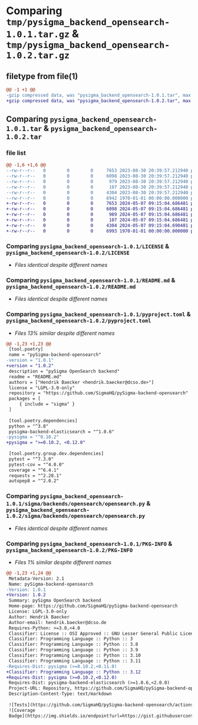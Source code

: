 # Comparing `tmp/pysigma_backend_opensearch-1.0.1.tar.gz` & `tmp/pysigma_backend_opensearch-1.0.2.tar.gz`

## filetype from file(1)

```diff
@@ -1 +1 @@
-gzip compressed data, was "pysigma_backend_opensearch-1.0.1.tar", max compression
+gzip compressed data, was "pysigma_backend_opensearch-1.0.2.tar", max compression
```

## Comparing `pysigma_backend_opensearch-1.0.1.tar` & `pysigma_backend_opensearch-1.0.2.tar`

### file list

```diff
@@ -1,6 +1,6 @@
--rw-r--r--   0        0        0     7653 2023-08-30 20:39:57.212940 pysigma_backend_opensearch-1.0.1/LICENSE
--rw-r--r--   0        0        0     6098 2023-08-30 20:39:57.212940 pysigma_backend_opensearch-1.0.1/README.md
--rw-r--r--   0        0        0      979 2023-08-30 20:39:57.212940 pysigma_backend_opensearch-1.0.1/pyproject.toml
--rw-r--r--   0        0        0      107 2023-08-30 20:39:57.212940 pysigma_backend_opensearch-1.0.1/sigma/backends/opensearch/__init__.py
--rw-r--r--   0        0        0     4304 2023-08-30 20:39:57.212940 pysigma_backend_opensearch-1.0.1/sigma/backends/opensearch/opensearch.py
--rw-r--r--   0        0        0     6942 1970-01-01 00:00:00.000000 pysigma_backend_opensearch-1.0.1/PKG-INFO
+-rw-r--r--   0        0        0     7653 2024-05-07 09:15:04.686481 pysigma_backend_opensearch-1.0.2/LICENSE
+-rw-r--r--   0        0        0     6098 2024-05-07 09:15:04.686481 pysigma_backend_opensearch-1.0.2/README.md
+-rw-r--r--   0        0        0      989 2024-05-07 09:15:04.686481 pysigma_backend_opensearch-1.0.2/pyproject.toml
+-rw-r--r--   0        0        0      107 2024-05-07 09:15:04.686481 pysigma_backend_opensearch-1.0.2/sigma/backends/opensearch/__init__.py
+-rw-r--r--   0        0        0     4304 2024-05-07 09:15:04.690481 pysigma_backend_opensearch-1.0.2/sigma/backends/opensearch/opensearch.py
+-rw-r--r--   0        0        0     6993 1970-01-01 00:00:00.000000 pysigma_backend_opensearch-1.0.2/PKG-INFO
```

### Comparing `pysigma_backend_opensearch-1.0.1/LICENSE` & `pysigma_backend_opensearch-1.0.2/LICENSE`

 * *Files identical despite different names*

### Comparing `pysigma_backend_opensearch-1.0.1/README.md` & `pysigma_backend_opensearch-1.0.2/README.md`

 * *Files identical despite different names*

### Comparing `pysigma_backend_opensearch-1.0.1/pyproject.toml` & `pysigma_backend_opensearch-1.0.2/pyproject.toml`

 * *Files 13% similar despite different names*

```diff
@@ -1,23 +1,23 @@
 [tool.poetry]
 name = "pySigma-backend-opensearch"
-version = "1.0.1"
+version = "1.0.2"
 description = "pySigma OpenSearch backend"
 readme = "README.md"
 authors = ["Hendrik Baecker <hendrik.baecker@dcso.de>"]
 license = "LGPL-3.0-only"
 repository = "https://github.com/SigmaHQ/pySigma-backend-opensearch"
 packages = [
     { include = "sigma" }
 ]
 
 [tool.poetry.dependencies]
 python = "^3.8"
 pysigma-backend-elasticsearch = "^1.0.6"
-pysigma = "^0.10.2"
+pysigma = ">=0.10.2, <0.12.0"
 
 [tool.poetry.group.dev.dependencies]
 pytest = "^7.3.0"
 pytest-cov = "^4.0.0"
 coverage = "^6.4.1"
 requests = "^2.28.1"
 autopep8 = "^2.0.2"
```

### Comparing `pysigma_backend_opensearch-1.0.1/sigma/backends/opensearch/opensearch.py` & `pysigma_backend_opensearch-1.0.2/sigma/backends/opensearch/opensearch.py`

 * *Files identical despite different names*

### Comparing `pysigma_backend_opensearch-1.0.1/PKG-INFO` & `pysigma_backend_opensearch-1.0.2/PKG-INFO`

 * *Files 1% similar despite different names*

```diff
@@ -1,23 +1,24 @@
 Metadata-Version: 2.1
 Name: pySigma-backend-opensearch
-Version: 1.0.1
+Version: 1.0.2
 Summary: pySigma OpenSearch backend
 Home-page: https://github.com/SigmaHQ/pySigma-backend-opensearch
 License: LGPL-3.0-only
 Author: Hendrik Baecker
 Author-email: hendrik.baecker@dcso.de
 Requires-Python: >=3.8,<4.0
 Classifier: License :: OSI Approved :: GNU Lesser General Public License v3 (LGPLv3)
 Classifier: Programming Language :: Python :: 3
 Classifier: Programming Language :: Python :: 3.8
 Classifier: Programming Language :: Python :: 3.9
 Classifier: Programming Language :: Python :: 3.10
 Classifier: Programming Language :: Python :: 3.11
-Requires-Dist: pysigma (>=0.10.2,<0.11.0)
+Classifier: Programming Language :: Python :: 3.12
+Requires-Dist: pysigma (>=0.10.2,<0.12.0)
 Requires-Dist: pysigma-backend-elasticsearch (>=1.0.6,<2.0.0)
 Project-URL: Repository, https://github.com/SigmaHQ/pySigma-backend-opensearch
 Description-Content-Type: text/markdown
 
 ![Tests](https://github.com/SigmaHQ/pySigma-backend-opensearch/actions/workflows/test.yml/badge.svg)
 ![Coverage
 Badge](https://img.shields.io/endpoint?url=https://gist.githubusercontent.com/andurin/e95ff0904786bd5883f19105b6a3a1ee/raw/SigmaHQ-pySigma-backend-opensearch.json)
```

